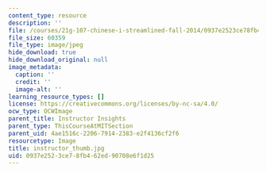 ```yaml
---
content_type: resource
description: ''
file: /courses/21g-107-chinese-i-streamlined-fall-2014/0937e2523ce78fb462ed90708e6f1d25_instructor_thumb.jpg
file_size: 60359
file_type: image/jpeg
hide_download: true
hide_download_original: null
image_metadata:
  caption: ''
  credit: ''
  image-alt: ''
learning_resource_types: []
license: https://creativecommons.org/licenses/by-nc-sa/4.0/
ocw_type: OCWImage
parent_title: Instructor Insights
parent_type: ThisCourseAtMITSection
parent_uid: 4ae1516c-2206-7914-2383-e2f4136cf2f6
resourcetype: Image
title: instructor_thumb.jpg
uid: 0937e252-3ce7-8fb4-62ed-90708e6f1d25
---
```

